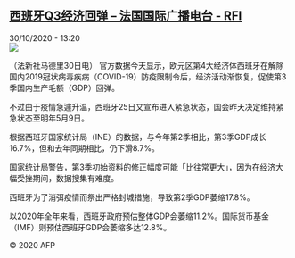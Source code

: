 <!--1604062531000-->
[西班牙Q3经济回弹 – 法国国际广播电台 - RFI](http://www.rfi.fr//cn/contenu/20201030-%E8%A5%BF%E7%8F%AD%E7%89%99q3%E7%BB%8F%E6%B5%8E%E5%9B%9E%E5%BC%B9)
------

<div>30/10/2020 - 13:20</div><img src="https://s.rfi.fr/media/display/429e7ebe-1aad-11eb-82c6-005056bf87d6/w:310/p:16x9/eco0011b.201030202004.jpg"><div class="t-content__body u-clearfix"><p>（法新社马德里30日电）    官方数据今天显示，欧元区第4大经济体西班牙在解除国内2019冠状病毒疾病（COVID-19）防疫限制令后，经济活动渐恢复，促使第3季国内生产毛额（GDP）回弹。</p><p>    不过由于疫情急遽升温，西班牙25日又宣布进入紧急状态，国会昨天决定维持紧急状态至明年5月9日。</p><p>    根据西班牙国家统计局（INE）的数据，与今年第2季相比，第3季GDP成长16.7%，但和去年同期相比，仍下滑8.7%。</p><p>    国家统计局警告，第3季初始资料的修正幅度可能「比往常更大」，因为在经济大幅受挫期间，数据搜集有难度。</p><p>    西班牙为了消弭疫情而祭出严格封城措施，导致第2季GDP萎缩17.8%。</p><p>    以2020年全年来看，西班牙政府预估整体GDP会萎缩11.2%。国际货币基金（IMF）则预估西班牙GDP会萎缩多达12.8%。</p><p class="t-copyright">© 2020 AFP</p>        </div>
